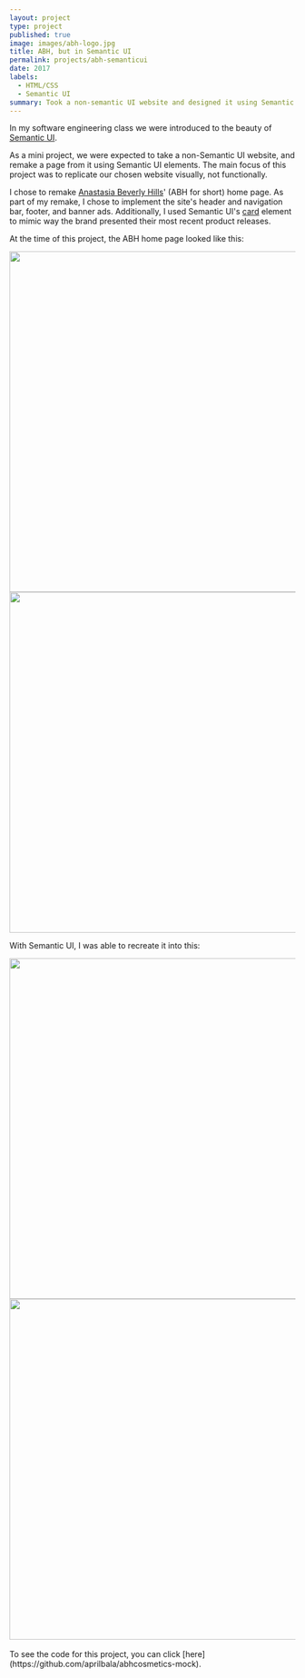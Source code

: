 ```yaml
---
layout: project
type: project
published: true
image: images/abh-logo.jpg
title: ABH, but in Semantic UI
permalink: projects/abh-semanticui
date: 2017
labels:
  - HTML/CSS
  - Semantic UI
summary: Took a non-semantic UI website and designed it using Semantic UI elements.
---
```

In my software engineering class we were introduced to the beauty of [Semantic UI](https://semantic-ui.com/). 

As a mini project, we were expected to take a non-Semantic UI website, and remake a page from it using Semantic UI elements. The main focus of this project was to replicate our chosen website visually, not functionally. 

I chose to remake [Anastasia Beverly Hills](http://www.anastasiabeverlyhills.com/)' (ABH for short) home page. As part of my remake, I chose to implement the site's header and navigation bar, footer, and banner ads. Additionally, I used Semantic UI's [card](https://semantic-ui.com/views/card.html) element to mimic way the brand presented their most recent product releases. 

At the time of this project, the ABH home page looked like this:
<center>
<div class="ui images"><img src="../images/screenshots-abh-semanticui/abh-1.png" width="600px"></div>
<div class="ui images"><img src="../images/screenshots-abh-semanticui/abh-2.png" width="600px"></div>
</center>

With Semantic UI, I was able to recreate it into this:
<center>
<div class="ui images"><img src="../images/screenshots-abh-semanticui/abh-mock1.png" width="600px"></div>
<div class="ui images"><img src="../images/screenshots-abh-semanticui/abh-mock2.png" width="600px"></div>
</center>

<br>
To see the code for this project, you can click [here](https://github.com/aprilbala/abhcosmetics-mock).

<br>
